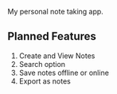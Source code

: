 My personal note taking app.

## Planned Features

1. Create and View Notes 
2. Search option
3. Save notes offline or online
4. Export as notes